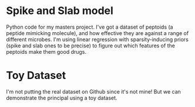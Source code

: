 # Spike and Slab model 

Python code for my masters project. I've got a dataset of peptoids (a peptide mimicking molecule), and how effective they are against a range of different 
microbes. I'm using linear regression with sparsity-inducing priors (spike and slab ones to be precise) to figure out which features of the peptoids make them
good drugs. 

# Toy Dataset

I'm not putting the real dataset on Github since it's not mine! But we can demonstrate the principal using a toy dataset. 

